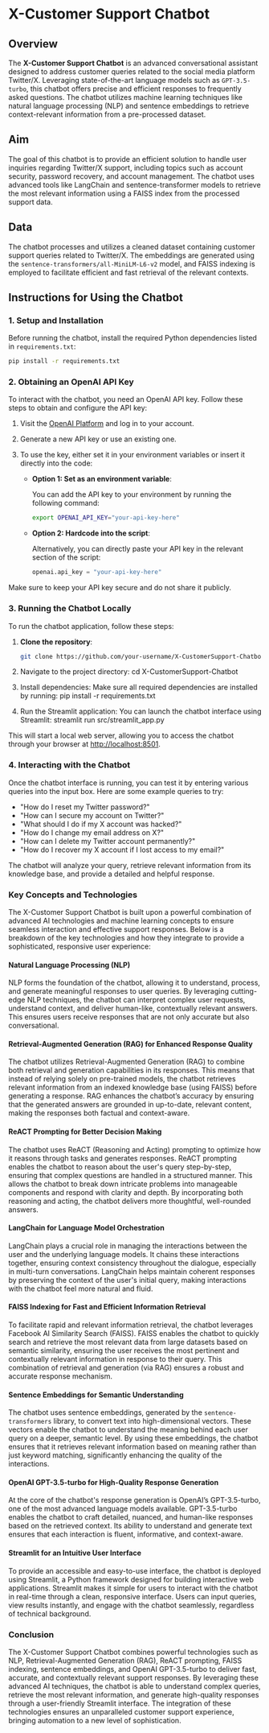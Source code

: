# X-Customer Support Chatbot

## Overview

The **X-Customer Support Chatbot** is an advanced conversational assistant designed to address customer queries related to the social media platform Twitter/X. Leveraging state-of-the-art language models such as `GPT-3.5-turbo`, this chatbot offers precise and efficient responses to frequently asked questions. The chatbot utilizes machine learning techniques like natural language processing (NLP) and sentence embeddings to retrieve context-relevant information from a pre-processed dataset.

## Aim

The goal of this chatbot is to provide an efficient solution to handle user inquiries regarding Twitter/X support, including topics such as account security, password recovery, and account management. The chatbot uses advanced tools like LangChain and sentence-transformer models to retrieve the most relevant information using a FAISS index from the processed support data.

## Data

The chatbot processes and utilizes a cleaned dataset containing customer support queries related to Twitter/X. The embeddings are generated using the `sentence-transformers/all-MiniLM-L6-v2` model, and FAISS indexing is employed to facilitate efficient and fast retrieval of the relevant contexts.

## Instructions for Using the Chatbot

### 1. Setup and Installation

Before running the chatbot, install the required Python dependencies listed in `requirements.txt`:

```bash
pip install -r requirements.txt
```

### 2. Obtaining an OpenAI API Key

To interact with the chatbot, you need an OpenAI API key. Follow these steps to obtain and configure the API key:

1. Visit the [OpenAI Platform](https://platform.openai.com/account/api-keys) and log in to your account.
2. Generate a new API key or use an existing one.
3. To use the key, either set it in your environment variables or insert it directly into the code:
   
   - **Option 1: Set as an environment variable**:
   
     You can add the API key to your environment by running the following command:
     ```bash
     export OPENAI_API_KEY="your-api-key-here"
     ```
   
   - **Option 2: Hardcode into the script**:
   
     Alternatively, you can directly paste your API key in the relevant section of the script:
     ```python
     openai.api_key = "your-api-key-here"
     ```

Make sure to keep your API key secure and do not share it publicly.

### 3. Running the Chatbot Locally

To run the chatbot application, follow these steps:

1. **Clone the repository**:
   ```bash
   git clone https://github.com/your-username/X-CustomerSupport-Chatbot.git


2. Navigate to the project directory:
cd X-CustomerSupport-Chatbot

3. Install dependencies: Make sure all required dependencies are installed by running:
pip install -r requirements.txt

4. Run the Streamlit application: You can launch the chatbot interface using Streamlit:
streamlit run src/streamlit_app.py

This will start a local web server, allowing you to access the chatbot through your browser at [http://localhost:8501](http://localhost:8501).

### 4. Interacting with the Chatbot

Once the chatbot interface is running, you can test it by entering various queries into the input box. Here are some example queries to try:

- "How do I reset my Twitter password?"
- "How can I secure my account on Twitter?"
- "What should I do if my X account was hacked?"
- "How do I change my email address on X?"
- "How can I delete my Twitter account permanently?"
- "How do I recover my X account if I lost access to my email?"

The chatbot will analyze your query, retrieve relevant information from its knowledge base, and provide a detailed and helpful response.

### Key Concepts and Technologies

The X-Customer Support Chatbot is built upon a powerful combination of advanced AI technologies and machine learning concepts to ensure seamless interaction and effective support responses. Below is a breakdown of the key technologies and how they integrate to provide a sophisticated, responsive user experience:

#### Natural Language Processing (NLP)
NLP forms the foundation of the chatbot, allowing it to understand, process, and generate meaningful responses to user queries. By leveraging cutting-edge NLP techniques, the chatbot can interpret complex user requests, understand context, and deliver human-like, contextually relevant answers. This ensures users receive responses that are not only accurate but also conversational.

#### Retrieval-Augmented Generation (RAG) for Enhanced Response Quality
The chatbot utilizes Retrieval-Augmented Generation (RAG) to combine both retrieval and generation capabilities in its responses. This means that instead of relying solely on pre-trained models, the chatbot retrieves relevant information from an indexed knowledge base (using FAISS) before generating a response. RAG enhances the chatbot’s accuracy by ensuring that the generated answers are grounded in up-to-date, relevant content, making the responses both factual and context-aware.

#### ReACT Prompting for Better Decision Making
The chatbot uses ReACT (Reasoning and Acting) prompting to optimize how it reasons through tasks and generates responses. ReACT prompting enables the chatbot to reason about the user's query step-by-step, ensuring that complex questions are handled in a structured manner. This allows the chatbot to break down intricate problems into manageable components and respond with clarity and depth. By incorporating both reasoning and acting, the chatbot delivers more thoughtful, well-rounded answers.

#### LangChain for Language Model Orchestration
LangChain plays a crucial role in managing the interactions between the user and the underlying language models. It chains these interactions together, ensuring context consistency throughout the dialogue, especially in multi-turn conversations. LangChain helps maintain coherent responses by preserving the context of the user's initial query, making interactions with the chatbot feel more natural and fluid.

#### FAISS Indexing for Fast and Efficient Information Retrieval
To facilitate rapid and relevant information retrieval, the chatbot leverages Facebook AI Similarity Search (FAISS). FAISS enables the chatbot to quickly search and retrieve the most relevant data from large datasets based on semantic similarity, ensuring the user receives the most pertinent and contextually relevant information in response to their query. This combination of retrieval and generation (via RAG) ensures a robust and accurate response mechanism.

#### Sentence Embeddings for Semantic Understanding
The chatbot uses sentence embeddings, generated by the `sentence-transformers` library, to convert text into high-dimensional vectors. These vectors enable the chatbot to understand the meaning behind each user query on a deeper, semantic level. By using these embeddings, the chatbot ensures that it retrieves relevant information based on meaning rather than just keyword matching, significantly enhancing the quality of the interactions.

#### OpenAI GPT-3.5-turbo for High-Quality Response Generation
At the core of the chatbot's response generation is OpenAI’s GPT-3.5-turbo, one of the most advanced language models available. GPT-3.5-turbo enables the chatbot to craft detailed, nuanced, and human-like responses based on the retrieved context. Its ability to understand and generate text ensures that each interaction is fluent, informative, and context-aware.

#### Streamlit for an Intuitive User Interface
To provide an accessible and easy-to-use interface, the chatbot is deployed using Streamlit, a Python framework designed for building interactive web applications. Streamlit makes it simple for users to interact with the chatbot in real-time through a clean, responsive interface. Users can input queries, view results instantly, and engage with the chatbot seamlessly, regardless of technical background.

### Conclusion
The X-Customer Support Chatbot combines powerful technologies such as NLP, Retrieval-Augmented Generation (RAG), ReACT prompting, FAISS indexing, sentence embeddings, and OpenAI GPT-3.5-turbo to deliver fast, accurate, and contextually relevant support responses. By leveraging these advanced AI techniques, the chatbot is able to understand complex queries, retrieve the most relevant information, and generate high-quality responses through a user-friendly Streamlit interface. The integration of these technologies ensures an unparalleled customer support experience, bringing automation to a new level of sophistication.

